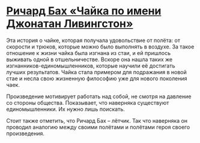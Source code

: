 # [Ричард Бах «Чайка по имени Джонатан Ливингстон»](vk.com/@ip.biblioworm-richard-bah-chaika-po-imeni-dzhonatan-livingston)

Эта история о чайке, которая получала удовольствие от полёта: от скорости и трюков, которые можно было выполнять в воздухе.
За такое отношение к жизни чайка была изгнана из стаи, и ей пришлось выживать одной в отшельничестве.
Вскоре она нашла таких же изгнанников-единомышленников, которые научили её достигать лучших результатов.
Чайка стала примером для подражания в новой стае и несла свою жизненную философию уже для нового поколения чаек.

Произведение мотивирует работать над собой, не смотря на давление со стороны общества.
Показывает, что наверняка существуют единомышленники.
Их нужно лишь поискать.

Стоит также отметить, что Ричард Бах – лётчик.
Так что наверняка он проводил аналогию между своими полётами и полётами героя своего произведения.